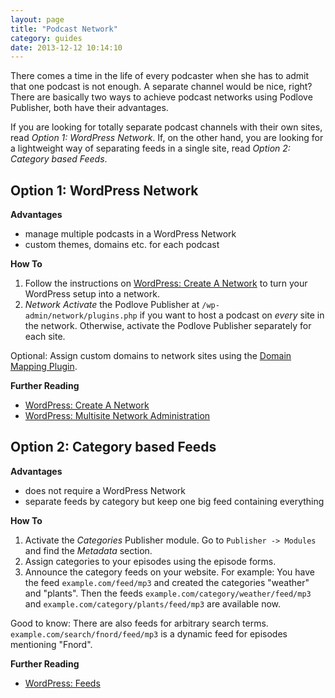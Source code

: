 ```yaml
---
layout: page
title: "Podcast Network"
category: guides
date: 2013-12-12 10:14:10
---
```


There comes a time in the life of every podcaster when she has to admit that one podcast is not enough. A separate channel would be nice, right? There are basically two ways to achieve podcast networks using Podlove Publisher, both have their advantages.

If you are looking for totally separate podcast channels with their own sites, read _Option 1: WordPress Network_. If, on the other hand, you are looking for a lightweight way of separating feeds in a single site, read _Option 2: Category based Feeds_.

## Option 1: WordPress Network

**Advantages**

- manage multiple podcasts in a WordPress Network
- custom themes, domains etc. for each podcast

**How To**

1. Follow the instructions on [WordPress: Create A Network][1] to turn your WordPress setup into a network.
2. _Network Activate_ the Podlove Publisher at `/wp-admin/network/plugins.php` if you want to host a podcast on _every_ site in the network. Otherwise, activate the Podlove Publisher separately for each site.

Optional: Assign custom domains to network sites using the [Domain Mapping Plugin][4].

**Further Reading**

- [WordPress: Create A Network][1]
- [WordPress: Multisite Network Administration][2]

## Option 2: Category based Feeds

**Advantages**

- does not require a WordPress Network
- separate feeds by category but keep one big feed containing everything

**How To**

1. Activate the _Categories_ Publisher module. Go to `Publisher -> Modules` and find the _Metadata_ section.
2. Assign categories to your episodes using the episode forms. 
3. Announce the category feeds on your website. For example: You have the feed `example.com/feed/mp3` and created the categories "weather" and "plants". Then the feeds `example.com/category/weather/feed/mp3` and `example.com/category/plants/feed/mp3` are available now.

Good to know: There are also feeds for arbitrary search terms. `example.com/search/fnord/feed/mp3` is a dynamic feed for episodes mentioning "Fnord".

**Further Reading**

- [WordPress: Feeds][3]

[1]: http://codex.wordpress.org/Create_A_Network
[2]: http://codex.wordpress.org/Multisite_Network_Administration
[3]: http://codex.wordpress.org/WordPress_Feeds
[4]: https://wordpress.org/plugins/wordpress-mu-domain-mapping/